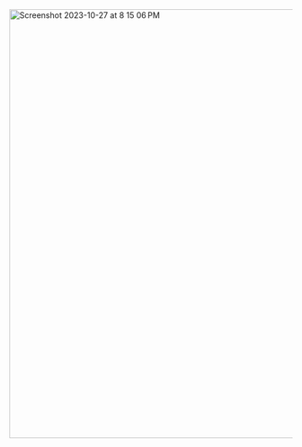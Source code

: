 
<img width="763" alt="Screenshot 2023-10-27 at 8 15 06 PM" src="https://github.com/KetanMhatre/Weather-App/assets/109461068/50abe8d9-201c-400b-bd9e-3e37d08be1af">
